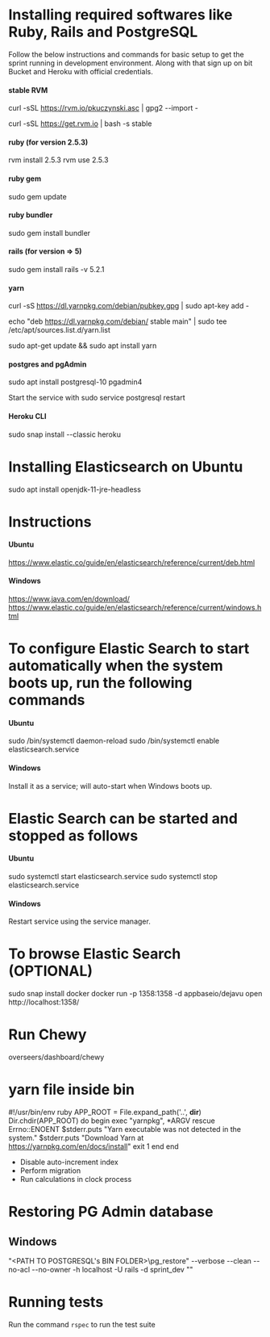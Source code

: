 # Installing required softwares like Ruby, Rails and PostgreSQL 
Follow the below instructions and commands for basic setup to get the sprint running in development environment. Along with that sign up on bit Bucket and Heroku with official credentials.

#### stable RVM 
curl -sSL https://rvm.io/pkuczynski.asc | gpg2 --import -

curl -sSL https://get.rvm.io | bash -s stable
#### ruby (for version 2.5.3)
rvm install 2.5.3
rvm use 2.5.3

#### ruby gem
sudo gem update

#### ruby bundler
sudo gem install bundler

#### rails (for version => 5)
sudo gem install rails -v 5.2.1

#### yarn
curl -sS https://dl.yarnpkg.com/debian/pubkey.gpg | sudo apt-key add -

echo "deb https://dl.yarnpkg.com/debian/ stable main" | sudo tee /etc/apt/sources.list.d/yarn.list

sudo apt-get update && sudo apt install yarn

#### postgres and pgAdmin
sudo apt install postgresql-10 pgadmin4

Start the service with sudo service postgresql restart
#### Heroku CLI 
sudo snap install --classic heroku

# Installing Elasticsearch on Ubuntu
sudo apt install openjdk-11-jre-headless

# Instructions
#### Ubuntu
https://www.elastic.co/guide/en/elasticsearch/reference/current/deb.html

#### Windows
https://www.java.com/en/download/
https://www.elastic.co/guide/en/elasticsearch/reference/current/windows.html

# To configure Elastic Search to start automatically when the system boots up, run the following commands
#### Ubuntu
sudo /bin/systemctl daemon-reload
sudo /bin/systemctl enable elasticsearch.service

#### Windows
Install it as a service; will auto-start when Windows boots up.

# Elastic Search can be started and stopped as follows
#### Ubuntu
sudo systemctl start elasticsearch.service
sudo systemctl stop elasticsearch.service

#### Windows
Restart service using the service manager.

# To browse Elastic Search (OPTIONAL)
sudo snap install docker
docker run -p 1358:1358 -d appbaseio/dejavu
open http://localhost:1358/

# Run Chewy
overseers/dashboard/chewy

# yarn file inside bin
#!/usr/bin/env ruby
APP_ROOT = File.expand_path('..', __dir__)
Dir.chdir(APP_ROOT) do
  begin
    exec "yarnpkg", *ARGV
  rescue Errno::ENOENT
    $stderr.puts "Yarn executable was not detected in the system."
    $stderr.puts "Download Yarn at https://yarnpkg.com/en/docs/install"
    exit 1
  end
end

- Disable auto-increment index
- Perform migration
- Run calculations in clock process


# Restoring PG Admin database
## Windows
"<PATH TO POSTGRESQL's BIN FOLDER>\pg_restore" --verbose --clean --no-acl --no-owner -h localhost -U rails -d sprint_dev "<PATH TO DUMP>"

# Running tests
Run the command `rspec` to run the test suite


